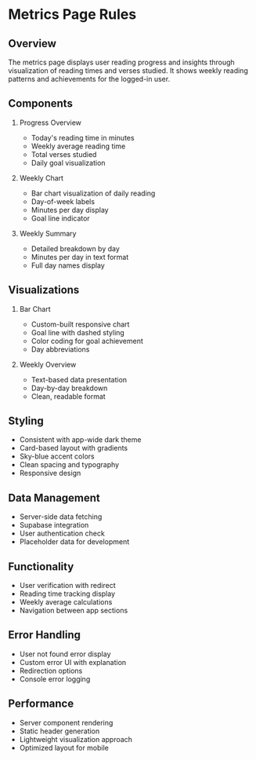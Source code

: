 # Metrics Page Rules

## Overview

The metrics page displays user reading progress and insights through visualization of reading times and verses studied. It shows weekly reading patterns and achievements for the logged-in user.

## Components

1. Progress Overview

   - Today's reading time in minutes
   - Weekly average reading time
   - Total verses studied
   - Daily goal visualization

2. Weekly Chart

   - Bar chart visualization of daily reading
   - Day-of-week labels
   - Minutes per day display
   - Goal line indicator

3. Weekly Summary
   - Detailed breakdown by day
   - Minutes per day in text format
   - Full day names display

## Visualizations

1. Bar Chart

   - Custom-built responsive chart
   - Goal line with dashed styling
   - Color coding for goal achievement
   - Day abbreviations

2. Weekly Overview
   - Text-based data presentation
   - Day-by-day breakdown
   - Clean, readable format

## Styling

- Consistent with app-wide dark theme
- Card-based layout with gradients
- Sky-blue accent colors
- Clean spacing and typography
- Responsive design

## Data Management

- Server-side data fetching
- Supabase integration
- User authentication check
- Placeholder data for development

## Functionality

- User verification with redirect
- Reading time tracking display
- Weekly average calculations
- Navigation between app sections

## Error Handling

- User not found error display
- Custom error UI with explanation
- Redirection options
- Console error logging

## Performance

- Server component rendering
- Static header generation
- Lightweight visualization approach
- Optimized layout for mobile
